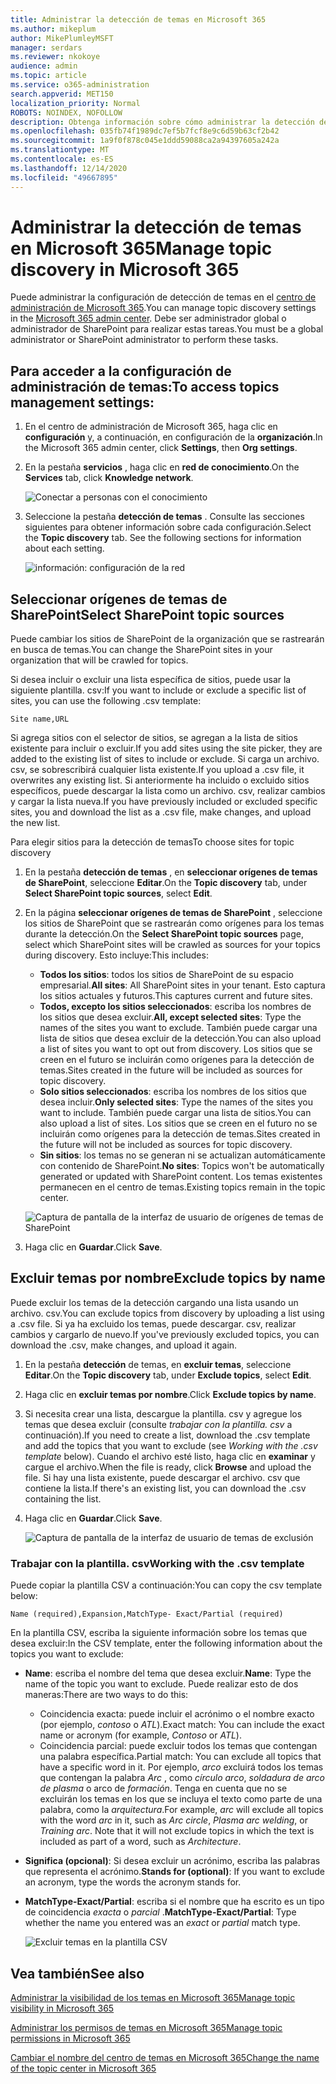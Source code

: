```yaml
---
title: Administrar la detección de temas en Microsoft 365
ms.author: mikeplum
author: MikePlumleyMSFT
manager: serdars
ms.reviewer: nkokoye
audience: admin
ms.topic: article
ms.service: o365-administration
search.appverid: MET150
localization_priority: Normal
ROBOTS: NOINDEX, NOFOLLOW
description: Obtenga información sobre cómo administrar la detección de temas en Microsoft 365.
ms.openlocfilehash: 035fb74f1989dc7ef5b7fcf8e9c6d59b63cf2b42
ms.sourcegitcommit: 1a9f0f878c045e1ddd59088ca2a94397605a242a
ms.translationtype: MT
ms.contentlocale: es-ES
ms.lasthandoff: 12/14/2020
ms.locfileid: "49667895"
---
```

# <a name="manage-topic-discovery-in-microsoft-365"></a><span data-ttu-id="81d8d-103">Administrar la detección de temas en Microsoft 365</span><span class="sxs-lookup"><span data-stu-id="81d8d-103">Manage topic discovery in Microsoft 365</span></span>

<span data-ttu-id="81d8d-104">Puede administrar la configuración de detección de temas en el [centro de administración de Microsoft 365](https://admin.microsoft.com).</span><span class="sxs-lookup"><span data-stu-id="81d8d-104">You can manage topic discovery settings in the [Microsoft 365 admin center](https://admin.microsoft.com).</span></span> <span data-ttu-id="81d8d-105">Debe ser administrador global o administrador de SharePoint para realizar estas tareas.</span><span class="sxs-lookup"><span data-stu-id="81d8d-105">You must be a global administrator or SharePoint administrator to perform these tasks.</span></span>

## <a name="to-access-topics-management-settings"></a><span data-ttu-id="81d8d-106">Para acceder a la configuración de administración de temas:</span><span class="sxs-lookup"><span data-stu-id="81d8d-106">To access topics management settings:</span></span>

1. <span data-ttu-id="81d8d-107">En el centro de administración de Microsoft 365, haga clic en **configuración** y, a continuación, en configuración de la **organización**.</span><span class="sxs-lookup"><span data-stu-id="81d8d-107">In the Microsoft 365 admin center, click **Settings**, then **Org settings**.</span></span>
2. <span data-ttu-id="81d8d-108">En la pestaña **servicios** , haga clic en **red de conocimiento**.</span><span class="sxs-lookup"><span data-stu-id="81d8d-108">On the **Services** tab, click **Knowledge network**.</span></span>

    ![Conectar a personas con el conocimiento](../media/admin-org-knowledge-options-completed.png) 

3. <span data-ttu-id="81d8d-110">Seleccione la pestaña **detección de temas** . Consulte las secciones siguientes para obtener información sobre cada configuración.</span><span class="sxs-lookup"><span data-stu-id="81d8d-110">Select the **Topic discovery** tab. See the following sections for information about each setting.</span></span>

    ![información: configuración de la red](../media/knowledge-network-settings-topic-discovery.png) 

## <a name="select-sharepoint-topic-sources"></a><span data-ttu-id="81d8d-112">Seleccionar orígenes de temas de SharePoint</span><span class="sxs-lookup"><span data-stu-id="81d8d-112">Select SharePoint topic sources</span></span>

<span data-ttu-id="81d8d-113">Puede cambiar los sitios de SharePoint de la organización que se rastrearán en busca de temas.</span><span class="sxs-lookup"><span data-stu-id="81d8d-113">You can change the SharePoint sites in your organization that will be crawled for topics.</span></span>

<span data-ttu-id="81d8d-114">Si desea incluir o excluir una lista específica de sitios, puede usar la siguiente plantilla. csv:</span><span class="sxs-lookup"><span data-stu-id="81d8d-114">If you want to include or exclude a specific list of sites, you can use the following .csv template:</span></span>

``` csv
Site name,URL
```

<span data-ttu-id="81d8d-115">Si agrega sitios con el selector de sitios, se agregan a la lista de sitios existente para incluir o excluir.</span><span class="sxs-lookup"><span data-stu-id="81d8d-115">If you add sites using the site picker, they are added to the existing list of sites to include or exclude.</span></span> <span data-ttu-id="81d8d-116">Si carga un archivo. csv, se sobrescribirá cualquier lista existente.</span><span class="sxs-lookup"><span data-stu-id="81d8d-116">If you upload a .csv file, it overwrites any existing list.</span></span> <span data-ttu-id="81d8d-117">Si anteriormente ha incluido o excluido sitios específicos, puede descargar la lista como un archivo. csv, realizar cambios y cargar la lista nueva.</span><span class="sxs-lookup"><span data-stu-id="81d8d-117">If you have previously included or excluded specific sites, you and download the list as a .csv file, make changes, and upload the new list.</span></span>

<span data-ttu-id="81d8d-118">Para elegir sitios para la detección de temas</span><span class="sxs-lookup"><span data-stu-id="81d8d-118">To choose sites for topic discovery</span></span>

1. <span data-ttu-id="81d8d-119">En la pestaña **detección de temas** , en **seleccionar orígenes de temas de SharePoint**, seleccione **Editar**.</span><span class="sxs-lookup"><span data-stu-id="81d8d-119">On the **Topic discovery** tab, under **Select SharePoint topic sources**, select **Edit**.</span></span>
2. <span data-ttu-id="81d8d-120">En la página **seleccionar orígenes de temas de SharePoint** , seleccione los sitios de SharePoint que se rastrearán como orígenes para los temas durante la detección.</span><span class="sxs-lookup"><span data-stu-id="81d8d-120">On the **Select SharePoint topic sources** page, select which SharePoint sites will be crawled as sources for your topics during discovery.</span></span> <span data-ttu-id="81d8d-121">Esto incluye:</span><span class="sxs-lookup"><span data-stu-id="81d8d-121">This includes:</span></span>
    - <span data-ttu-id="81d8d-122">**Todos los sitios**: todos los sitios de SharePoint de su espacio empresarial.</span><span class="sxs-lookup"><span data-stu-id="81d8d-122">**All sites**: All SharePoint sites in your tenant.</span></span> <span data-ttu-id="81d8d-123">Esto captura los sitios actuales y futuros.</span><span class="sxs-lookup"><span data-stu-id="81d8d-123">This captures current and future sites.</span></span>
    - <span data-ttu-id="81d8d-124">**Todos, excepto los sitios seleccionados**: escriba los nombres de los sitios que desea excluir.</span><span class="sxs-lookup"><span data-stu-id="81d8d-124">**All, except selected sites**: Type the names of the sites you want to exclude.</span></span>  <span data-ttu-id="81d8d-125">También puede cargar una lista de sitios que desea excluir de la detección.</span><span class="sxs-lookup"><span data-stu-id="81d8d-125">You can also upload a list of sites you want to opt out from discovery.</span></span> <span data-ttu-id="81d8d-126">Los sitios que se creen en el futuro se incluirán como orígenes para la detección de temas.</span><span class="sxs-lookup"><span data-stu-id="81d8d-126">Sites created in the future will be included as sources for topic discovery.</span></span> 
    - <span data-ttu-id="81d8d-127">**Solo sitios seleccionados**: escriba los nombres de los sitios que desea incluir.</span><span class="sxs-lookup"><span data-stu-id="81d8d-127">**Only selected sites**: Type the names of the sites you want to include.</span></span> <span data-ttu-id="81d8d-128">También puede cargar una lista de sitios.</span><span class="sxs-lookup"><span data-stu-id="81d8d-128">You can also upload a list of sites.</span></span> <span data-ttu-id="81d8d-129">Los sitios que se creen en el futuro no se incluirán como orígenes para la detección de temas.</span><span class="sxs-lookup"><span data-stu-id="81d8d-129">Sites created in the future will not be included as sources for topic discovery.</span></span>
    - <span data-ttu-id="81d8d-130">**Sin sitios**: los temas no se generan ni se actualizan automáticamente con contenido de SharePoint.</span><span class="sxs-lookup"><span data-stu-id="81d8d-130">**No sites**: Topics won't be automatically generated or updated with SharePoint content.</span></span> <span data-ttu-id="81d8d-131">Los temas existentes permanecen en el centro de temas.</span><span class="sxs-lookup"><span data-stu-id="81d8d-131">Existing topics remain in the topic center.</span></span>

    ![Captura de pantalla de la interfaz de usuario de orígenes de temas de SharePoint](../media/k-manage-select-topic-source.png)
   
3. <span data-ttu-id="81d8d-133">Haga clic en **Guardar**.</span><span class="sxs-lookup"><span data-stu-id="81d8d-133">Click **Save**.</span></span>

## <a name="exclude-topics-by-name"></a><span data-ttu-id="81d8d-134">Excluir temas por nombre</span><span class="sxs-lookup"><span data-stu-id="81d8d-134">Exclude topics by name</span></span>

<span data-ttu-id="81d8d-135">Puede excluir los temas de la detección cargando una lista usando un archivo. csv.</span><span class="sxs-lookup"><span data-stu-id="81d8d-135">You can exclude topics from discovery by uploading a list using a .csv file.</span></span> <span data-ttu-id="81d8d-136">Si ya ha excluido los temas, puede descargar. csv, realizar cambios y cargarlo de nuevo.</span><span class="sxs-lookup"><span data-stu-id="81d8d-136">If you've previously excluded topics, you can download the .csv, make changes, and upload it again.</span></span>

1. <span data-ttu-id="81d8d-137">En la pestaña **detección** de temas, en **excluir temas**, seleccione **Editar**.</span><span class="sxs-lookup"><span data-stu-id="81d8d-137">On the **Topic discovery** tab, under **Exclude topics**, select **Edit**.</span></span>
2. <span data-ttu-id="81d8d-138">Haga clic en **excluir temas por nombre**.</span><span class="sxs-lookup"><span data-stu-id="81d8d-138">Click **Exclude topics by name**.</span></span>
3. <span data-ttu-id="81d8d-139">Si necesita crear una lista, descargue la plantilla. csv y agregue los temas que desea excluir (consulte *trabajar con la plantilla. csv* a continuación).</span><span class="sxs-lookup"><span data-stu-id="81d8d-139">If you need to create a list, download the .csv template and add the topics that you want to exclude (see *Working with the .csv template* below).</span></span> <span data-ttu-id="81d8d-140">Cuando el archivo esté listo, haga clic en **examinar** y cargue el archivo.</span><span class="sxs-lookup"><span data-stu-id="81d8d-140">When the file is ready, click **Browse** and upload the file.</span></span> <span data-ttu-id="81d8d-141">Si hay una lista existente, puede descargar el archivo. csv que contiene la lista.</span><span class="sxs-lookup"><span data-stu-id="81d8d-141">If there's an existing list, you can download the .csv containing the list.</span></span>
4. <span data-ttu-id="81d8d-142">Haga clic en **Guardar**.</span><span class="sxs-lookup"><span data-stu-id="81d8d-142">Click **Save**.</span></span>

    ![Captura de pantalla de la interfaz de usuario de temas de exclusión](../media/km-manage-exclude-topics.png)

### <a name="working-with-the-csv-template"></a><span data-ttu-id="81d8d-144">Trabajar con la plantilla. csv</span><span class="sxs-lookup"><span data-stu-id="81d8d-144">Working with the .csv template</span></span>

<span data-ttu-id="81d8d-145">Puede copiar la plantilla CSV a continuación:</span><span class="sxs-lookup"><span data-stu-id="81d8d-145">You can copy the csv template below:</span></span>

``` csv
Name (required),Expansion,MatchType- Exact/Partial (required)
```

<span data-ttu-id="81d8d-146">En la plantilla CSV, escriba la siguiente información sobre los temas que desea excluir:</span><span class="sxs-lookup"><span data-stu-id="81d8d-146">In the CSV template, enter the following information about the topics you want to exclude:</span></span>

- <span data-ttu-id="81d8d-147">**Name**: escriba el nombre del tema que desea excluir.</span><span class="sxs-lookup"><span data-stu-id="81d8d-147">**Name**: Type the name of the topic you want to exclude.</span></span> <span data-ttu-id="81d8d-148">Puede realizar esto de dos maneras:</span><span class="sxs-lookup"><span data-stu-id="81d8d-148">There are two ways to do this:</span></span>
    - <span data-ttu-id="81d8d-149">Coincidencia exacta: puede incluir el acrónimo o el nombre exacto (por ejemplo, *contoso* o *ATL*).</span><span class="sxs-lookup"><span data-stu-id="81d8d-149">Exact match: You can include the exact name or acronym (for example, *Contoso* or *ATL*).</span></span>
    - <span data-ttu-id="81d8d-150">Coincidencia parcial: puede excluir todos los temas que contengan una palabra específica.</span><span class="sxs-lookup"><span data-stu-id="81d8d-150">Partial match: You can exclude all topics that have a specific word in it.</span></span>  <span data-ttu-id="81d8d-151">Por ejemplo, *arco* excluirá todos los temas que contengan la palabra *Arc* , como *círculo arco*, *soldadura de arco de plasma* o arco de *formación*. Tenga en cuenta que no se excluirán los temas en los que se incluya el texto como parte de una palabra, como la *arquitectura*.</span><span class="sxs-lookup"><span data-stu-id="81d8d-151">For example, *arc* will exclude all topics with the word *arc* in it, such as *Arc circle*, *Plasma arc welding*, or *Training arc*. Note that it will not exclude topics in which the text is included as part of a word, such as *Architecture*.</span></span>
- <span data-ttu-id="81d8d-152">**Significa (opcional)**: Si desea excluir un acrónimo, escriba las palabras que representa el acrónimo.</span><span class="sxs-lookup"><span data-stu-id="81d8d-152">**Stands for (optional)**: If you want to exclude an acronym, type the words the acronym stands for.</span></span>
- <span data-ttu-id="81d8d-153">**MatchType-Exact/Partial**: escriba si el nombre que ha escrito es un tipo de coincidencia *exacta* o *parcial* .</span><span class="sxs-lookup"><span data-stu-id="81d8d-153">**MatchType-Exact/Partial**: Type whether the name you entered was an *exact* or *partial* match type.</span></span>

    ![Excluir temas en la plantilla CSV](../media/exclude-topics-csv.png) 

## <a name="see-also"></a><span data-ttu-id="81d8d-155">Vea también</span><span class="sxs-lookup"><span data-stu-id="81d8d-155">See also</span></span>

[<span data-ttu-id="81d8d-156">Administrar la visibilidad de los temas en Microsoft 365</span><span class="sxs-lookup"><span data-stu-id="81d8d-156">Manage topic visibility in Microsoft 365</span></span>](topic-experiences-knowledge-rules.md)

[<span data-ttu-id="81d8d-157">Administrar los permisos de temas en Microsoft 365</span><span class="sxs-lookup"><span data-stu-id="81d8d-157">Manage topic permissions in Microsoft 365</span></span>](topic-experiences-user-permissions.md)

[<span data-ttu-id="81d8d-158">Cambiar el nombre del centro de temas en Microsoft 365</span><span class="sxs-lookup"><span data-stu-id="81d8d-158">Change the name of the topic center in Microsoft 365</span></span>](topic-experiences-administration.md)

